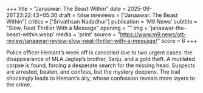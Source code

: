 +++
title = "Janaawar: The Beast Within"
date = 2025-09-26T23:22:43+05:30
draft = false
mreviews = ["Janaawar: The Beast Within"]
critics = ['Srivathsan Nadadhur']
publication = 'M9 News'
subtitle = "Slow, Neat Thriller With a Message"
opening = ""
img = 'janaawar-the-beast-within.webp'
media = 'print'
source = "https://www.m9.news/ott-review/janaawar-review-slow-neat-thriller-with-a-message/"
score = 6
+++

Police officer Hemant’s week off is cancelled due to two urgent cases: the disappearance of MLA Jagtap’s brother, Sarju, and a gold theft. A mutilated corpse is found, forcing a desperate search for the missing head. Suspects are arrested, beaten, and confess, but the mystery deepens. The trail shockingly leads to Hemant’s ally, whose confession reveals more layers to the crime.
